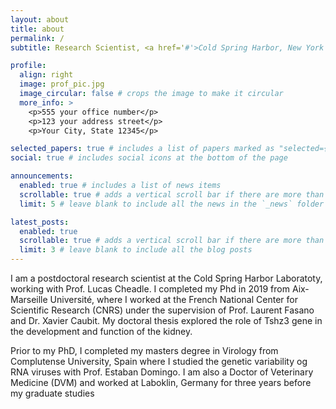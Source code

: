 ```yaml
---
layout: about
title: about
permalink: /
subtitle: Research Scientist, <a href='#'>Cold Spring Harbor, New York Lab</a>.

profile:
  align: right
  image: prof_pic.jpg
  image_circular: false # crops the image to make it circular
  more_info: >
    <p>555 your office number</p>
    <p>123 your address street</p>
    <p>Your City, State 12345</p>

selected_papers: true # includes a list of papers marked as "selected={true}"
social: true # includes social icons at the bottom of the page

announcements:
  enabled: true # includes a list of news items
  scrollable: true # adds a vertical scroll bar if there are more than 3 news items
  limit: 5 # leave blank to include all the news in the `_news` folder

latest_posts:
  enabled: true
  scrollable: true # adds a vertical scroll bar if there are more than 3 new posts items
  limit: 3 # leave blank to include all the blog posts
---
```


<!--
Write your biography here. Tell the world about yourself. Link to your favorite [subreddit](http://reddit.com). You can put a picture in, too. The code is already in, just name your picture `prof_pic.jpg` and put it in the `img/` folder.

Put your address / P.O. box / other info right below your picture. You can also disable any of these elements by editing `profile` property of the YAML header of your `_pages/about.md`. Edit `_bibliography/papers.bib` and Jekyll will render your [publications page](/al-folio/publications/) automatically.

Link to your social media connections, too. This theme is set up to use [Font Awesome icons](https://fontawesome.com/) and [Academicons](https://jpswalsh.github.io/academicons/), like the ones below. Add your Facebook, Twitter, LinkedIn, Google Scholar, or just disable all of them.
-->

I am a postdoctoral research scientist at the Cold Spring Harbor Laboratoty, working with Prof. Lucas Cheadle. I completed my Phd in 2019 from Aix-Marseille Université, where I worked at the French National Center for Scientific Research (CNRS) under the supervision of Prof. Laurent Fasano and Dr. Xavier Caubit. My doctoral thesis explored the role of Tshz3 gene in the development and function of the kidney. 

Prior to my PhD, I completed my masters degree in Virology from Complutense University, Spain where I studied the genetic variability og RNA viruses with Prof. Estaban Domingo. I am also a Doctor of Veterinary Medicine (DVM) and worked at Laboklin, Germany for three years before my graduate studies
